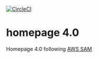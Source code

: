 [![CircleCI](https://circleci.com/gh/takkyuuplayer/homepage4.0/tree/master.svg?style=svg)](https://circleci.com/gh/takkyuuplayer/homepage4.0/tree/master)

# homepage 4.0

Homepage 4.0 following [AWS SAM](https://github.com/awslabs/serverless-application-model)
